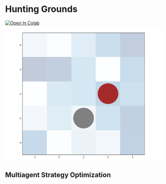# Hunting Grounds

<a href="https://colab.research.google.com/github/sloumotion/hunting_grounds/blob/master/notebooks/trainer.ipynb" target="_parent"><img src="https://colab.research.google.com/assets/colab-badge.svg" alt="Open In Colab"/></a>



![alt text](documentation/pictures/hunting_grounds.png)

## Multiagent Strategy Optimization

